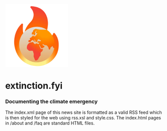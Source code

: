 <img src="https://raw.githubusercontent.com/dajbelshaw/extinction-fyi/main/img/extinction-fyi-logo.webp" alt="extinction.fyi logo" width="200px">

# extinction.fyi
### Documenting the climate emergency

The index.xml page of this news site is formatted as a valid RSS feed which is then styled for the web using rss.xsl and style.css. The index.html pages in /about and /faq are standard HTML files.
